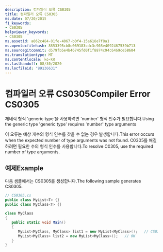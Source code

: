 ```yaml
---
description: 컴파일러 오류 CS0305
title: 컴파일러 오류 CS0305
ms.date: 07/20/2015
f1_keywords:
- CS0305
helpviewer_keywords:
- CS0305
ms.assetid: a862c484-01fe-4067-b0f4-15a618e7f8a1
ms.openlocfilehash: 8853395cb8c069183cdc3c908e4092467539b713
ms.sourcegitcommit: d579fb5e4b46745fd0f1f8874c94c6469ce58604
ms.translationtype: MT
ms.contentlocale: ko-KR
ms.lasthandoff: 08/30/2020
ms.locfileid: "89136631"
---
```

# <a name="compiler-error-cs0305"></a><span data-ttu-id="69c2f-103">컴파일러 오류 CS0305</span><span class="sxs-lookup"><span data-stu-id="69c2f-103">Compiler Error CS0305</span></span>
<span data-ttu-id="69c2f-104">제네릭 형식 'generic type'을 사용하려면 'number' 형식 인수가 필요합니다.</span><span class="sxs-lookup"><span data-stu-id="69c2f-104">Using the generic type 'generic type' requires 'number' type arguments</span></span>  
  
 <span data-ttu-id="69c2f-105">이 오류는 예상 개수의 형식 인수를 찾을 수 없는 경우 발생합니다.</span><span class="sxs-lookup"><span data-stu-id="69c2f-105">This error occurs when the expected number of type arguments was not found.</span></span> <span data-ttu-id="69c2f-106">C0305를 해결하려면 필요한 수의 형식 인수를 사용합니다.</span><span class="sxs-lookup"><span data-stu-id="69c2f-106">To resolve C0305, use the required number of type arguments.</span></span>  
  
## <a name="example"></a><span data-ttu-id="69c2f-107">예제</span><span class="sxs-lookup"><span data-stu-id="69c2f-107">Example</span></span>  
 <span data-ttu-id="69c2f-108">다음 샘플에서는 CS0305를 생성합니다.</span><span class="sxs-lookup"><span data-stu-id="69c2f-108">The following sample generates CS0305.</span></span>  
  
```csharp  
// CS0305.cs  
public class MyList<T> {}  
public class MyClass<T> {}  
  
class MyClass  
{  
   public static void Main()  
   {  
      MyList<MyClass, MyClass> list1 = new MyList<MyClass>();   // CS0305  
      MyList<MyClass> list2 = new MyList<MyClass>();   // OK  
   }  
}  
```
